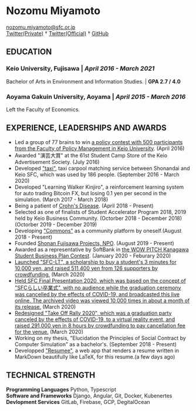 # Nozomu Miyamoto
nozomu.miyamoto@sfc.or.jp  
[Twitter(Private)](https://twitter.com/nontan_univ) † [Twitter(Official)](https://twitter.com/NozomuMiyamoto) † [GitHub](https://github.com/nontan18)  

## EDUCATION
### **Keio University, Fujisawa** | *April 2016 - March 2021*
Bachelor of Arts in Environment and Information Studies. | **GPA 2.7 / 4.0**

### **Aoyama Gakuin University, Aoyama** | *April 2015 - March 2016*
Left the Faculty of Economics.

## EXPERIENCE, LEADERSHIPS AND AWARDS
- Led a group of 77 brains to win [a policy contest with 500 participants from the Faculty of Policy Management in Keio University](https://gc.sfc.keio.ac.jp/cgi/class/class_top.cgi?2016_38384). (April 2016)
- Awarded "演芸大賞" at the 61st Student Camp Store of the Keio Advertisement Society. (July 2016)
- Developed ["taxi"](https://twitter.com/taxi2sfc), taxi carpool matching service between Shonandai and Keio SFC, which was used by 186 people. (September 2016 - March 2020)
- Developed "Learning Walker Kinjiro", a reinforcement learning system for auto trading Bitcoin FX, but losing 0.1 yen per second in the simulation. (March 2017 - March 2018)
- Being a patient of [Crohn's Disease](https://en.wikipedia.org/wiki/Crohn%27s_disease). (April 2018 - Present)
- Selected as one of finalists of Student Accelerator Program 2018, 2019 held by Keio Business Community. (Octorber 2018 - December 2018)(Octorber 2019 - December 2019)
- Developing ["Commons"](https://commons.ruskinics.com/) as a community platform by oneself.(August 2018 - Present)
- Founded [Shonan Fujisawa Projects, NPO](https://www.npo-homepage.go.jp/npoportal/detail/014004133). (August 2019 - Present)
- Awarded as a representative by SoftBank in [the WOW PITCH Kanagawa Student Business Plan Contest](https://www.pref.kanagawa.jp/osirase/0604/kanagawabiz-con/pitch2019.html). (January 2020 - Feburary 2020)
- [Launched "SFC-LT", a scholarship to buy a student's 3 minutes for 10,000 yen, and raised 511,400 yen from 126 supporters by crowdfunding.](https://camp-fire.jp/projects/view/186699) (March 2020)
- [Held SFC Final Presentation 2020, which was based on the concept of  "SFCらしい卒業式", with no audience while the graduation ceremony was cancelled by the effects of COVID-19, and broadcasted this live online. The archived video was viewed 10,000 times in about a month of its release.](https://youtu.be/yuVtFI7YfbA) (March 2020)
- [Redesigned "Take Off Rally 2020", which was a graduation party canceled by the effects of COVID-19, to a virtual reality event, and raised 291,000 yen in 8 hours by crowdfunding to pay cancellation fee for the venue.](https://camp-fire.jp/projects/view/245150) (March 2020)
- Working on my thesis, "Elucidation the Principles of Social Contract by Computer Simulation" as a bachelor's. (September 2018 - Present)
- Developped ["Resumee"](https://resumee.work), a web app that renders a resume written in MarkDown beautifully like LaTeX, for this resume.(a few days ago)

## TECHNICAL STRENGTH
**Programming Languages** Python, Typescript  
**Software and Frameworks** Django, Angular, Git, Docker, Kubenertes  
**Devlopment Services** GitLab, Firebase, GCP, DegitalOcean  
